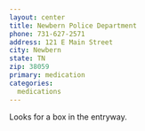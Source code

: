 ```yaml
---
layout: center
title: Newbern Police Department
phone: 731-627-2571
address: 121 E Main Street
city: Newbern
state: TN
zip: 38059
primary: medication
categories:
  medications
---
```


Looks for a box in the entryway.
